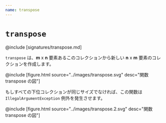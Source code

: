 ```yaml
---
name: transpose
---
```


# `transpose`

@include [signatures/transpose.md]

`transpose` は、**m** x **n** 要素あるこのコレクションから新しい **n** x **m** 要素のコレクションを作成します。

@include [figure.html source="../images/transpose.svg" desc="関数 transpose の図"]

もしすべての下位コレクションが同じサイズでなければ、この関数は `IllegalArgumentException` 例外を発生させます。

@include [figure.html source="../images/transpose.2.svg" desc="関数 transpose の図"]
